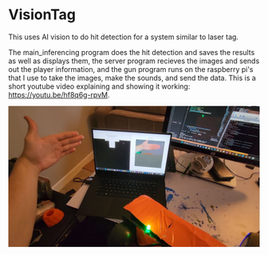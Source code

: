 # VisionTag
This uses AI vision to do hit detection for a system similar to laser tag.

The main_inferencing program does the hit detection and saves the results as well as displays them, the server program recieves the images and sends out the player information, and the gun program runs on the raspberry pi's that I use to take the images, make the sounds, and send the data. This is a short youtube video explaining and showing it working: https://youtu.be/hf8q6g-rpvM.

![alt text](https://github.com/MrJellyBean3/VisionTag/blob/main/proto_demo.JPG)
